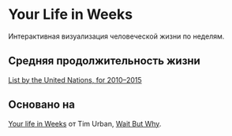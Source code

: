 # Your Life in Weeks
Интерактивная визуализация человеческой жизни по неделям.

## Средняя продолжительность жизни
[List by the United Nations, for 2010–2015](https://en.wikipedia.org/wiki/List_of_countries_by_life_expectancy#List_by_the_United_Nations.2C_for_2010.E2.80.932015)

## Основано на
[Your life in Weeks](http://waitbutwhy.com/2014/05/life-weeks.html) от Tim Urban, [Wait But Why](http://waitbutwhy.com/).
